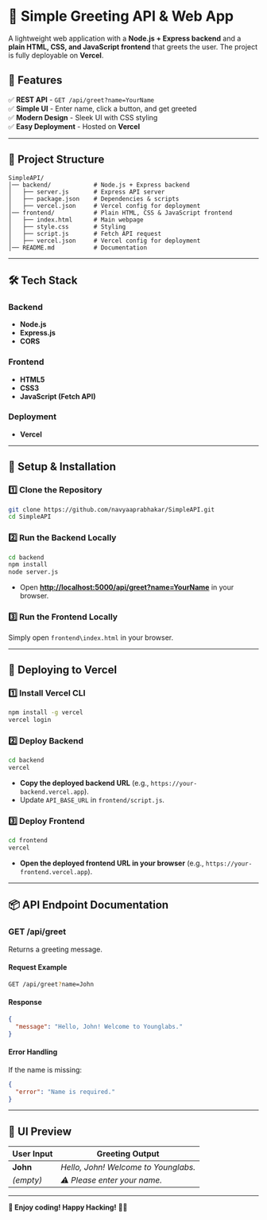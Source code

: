 # 🚀 Simple Greeting API & Web App

A lightweight web application with a **Node.js + Express backend** and a **plain HTML, CSS, and JavaScript frontend** that greets the user. The project is fully deployable on **Vercel**.

## 📌 Features

✅ **REST API** - `GET /api/greet?name=YourName`\
✅ **Simple UI** - Enter name, click a button, and get greeted\
✅ **Modern Design** - Sleek UI with CSS styling\
✅ **Easy Deployment** - Hosted on **Vercel**

---

## 📂 Project Structure

```
SimpleAPI/
│── backend/            # Node.js + Express backend
│   ├── server.js       # Express API server
│   ├── package.json    # Dependencies & scripts
│   ├── vercel.json     # Vercel config for deployment
│── frontend/           # Plain HTML, CSS & JavaScript frontend
│   ├── index.html      # Main webpage
│   ├── style.css       # Styling
│   ├── script.js       # Fetch API request
│   ├── vercel.json     # Vercel config for deployment
│── README.md           # Documentation
```

---

## 🛠️ Tech Stack

### **Backend**

- **Node.js**
- **Express.js**
- **CORS**

### **Frontend**

- **HTML5**
- **CSS3**
- **JavaScript (Fetch API)**

### **Deployment**

- **Vercel**

---

## 🔧 Setup & Installation

### **1️⃣ Clone the Repository**

```sh
git clone https://github.com/navyaaprabhakar/SimpleAPI.git
cd SimpleAPI
```

### **2️⃣ Run the Backend Locally**

```sh
cd backend
npm install
node server.js
```

- Open [**http://localhost:5000/api/greet?name=YourName**](http://localhost:5000/api/greet?name=YourName) in your browser.

### **3️⃣ Run the Frontend Locally**

Simply open `frontend\index.html` in your browser.

---

## 🚀 Deploying to Vercel

### **1️⃣ Install Vercel CLI**

```sh
npm install -g vercel
vercel login
```

### **2️⃣ Deploy Backend**

```sh
cd backend
vercel
```

- **Copy the deployed backend URL** (e.g., `https://your-backend.vercel.app`).
- Update `API_BASE_URL` in `frontend/script.js`.

### **3️⃣ Deploy Frontend**

```sh
cd frontend
vercel
```

- **Open the deployed frontend URL in your browser** (e.g., `https://your-frontend.vercel.app`).

---

## 📦 API Endpoint Documentation

### **GET /api/greet**

Returns a greeting message.

#### **Request Example**

```sh
GET /api/greet?name=John
```

#### **Response**

```json
{
  "message": "Hello, John! Welcome to Younglabs."
}
```

#### **Error Handling**

If the name is missing:

```json
{
  "error": "Name is required."
}
```

---

## 🎨 UI Preview

| User Input | Greeting Output                      |
| ---------- | ------------------------------------ |
| **John**   | *Hello, John! Welcome to Younglabs.* |
| *(empty)*  | *⚠️ Please enter your name.*         |

---

**🌟 Enjoy coding! Happy Hacking!** 🚀🎉

